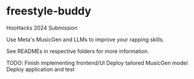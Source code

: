 # freestyle-buddy
HooHacks 2024 Submission

Use Meta's MusicGen and LLMs to improve your rapping skills.

See READMEs in respective folders for more information.

TODO:
Finish implementing frontend/UI
Deploy tailored MusicGen model
Deploy application and test
